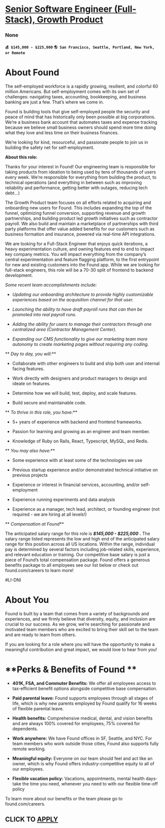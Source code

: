 # [Senior Software Engineer (Full-Stack), Growth Product ](https://www.remotewlb.com/apply/senior-software-engineer-full-stack-growth-product)  
### None  
#### `💰 $145,000 - $225,000` `🌎 San Francisco, Seattle, Portland, New York, or Remote`  

# **About Found**

The self-employed workforce is a rapidly growing, resilient, and colorful 60 million Americans. But self-employment comes with its own set of challenges: navigating taxes, accounting, bookkeeping, and business banking are just a few. That’s where we come in.

Found is building tools that give self-employed people the security and peace of mind that has historically only been possible at big corporations. We’re a business bank account that automates taxes and expense tracking because we believe small business owners should spend more time doing what they love and less time on their business finances.

We’re looking for kind, resourceful, and passionate people to join us in building the safety net for self-employment.

 **About this role:**

Thanks for your interest in Found! Our engineering team is responsible for taking products from ideation to being used by tens of thousands of users every week. We’re responsible for everything from building the product, to technical operations (and everything in between such as improving reliability and performance, getting better with outages, reducing tech debt…)

The Growth Product team focuses on all efforts related to acquiring and onboarding new users for Found. This includes expanding the top of the funnel, optimizing funnel conversion, supporting revenue and growth partnerships, and building product led growth initiatives such as contractor payroll. We also build and maintain a marketplace of partnerships with third party platforms that offer value added benefits for our customers such as business formation and insurance, powered via real-time API integrations.

We are looking for a Full-Stack Engineer that enjoys quick iterations, a heavy experimentation culture, and owning features end to end to impact key company metrics. You will impact everything from the company’s central experimentation and feature flagging platform, to the first entrypoint for new and existing customers into the Found app. While we are looking for full-stack engineers, this role will be a 70-30 split of frontend to backend development.

 _Some recent team accomplishments include:_

  *  _Updating our onboarding architecture to provide highly customizable experiences based on the acquisition channel for that user._

  *  _Launching the ability to have draft payroll runs that can then be promoted into real payroll runs._

  *  _Adding the ability for users to manage their contractors through one centralized area (Contractor Management Center)._

  *  _Expanding our CMS functionality to give our marketing team more autonomy to create marketing pages without requiring any coding._

 ** _Day to day, you will:_**

  * Collaborate with other engineers to build and ship both user and internal facing features.

  * Work directly with designers and product managers to design and ideate on features. 

  * Determine how we will build, test, deploy, and scale features.

  * Build secure and maintainable code.

 ** _To thrive in this role, you have:_**

  * 5+ years of experience with backend and frontend frameworks.

  * Passion for learning and growing as an engineer and team member.

  * Knowledge of Ruby on Rails, React, Typescript, MySQL, and Redis.

 ** _You may also have:_**

  * Some experience with at least some of the technologies we use

  * Previous startup experience and/or demonstrated technical initiative on previous projects

  * Experience or interest in financial services, accounting, and/or self-employment

  * Experience running experiments and data analysis 

  * Experience as a manager, tech lead, architect, or founding engineer (not required - we are hiring at all levels!)

 ** _Compensation at Found_**

The anticipated salary range for this role is _**$145,000 - $225,000**_ **.** The salary range listed represents the low and high end of the anticipated salary range for this position across all US locations. Within the range, individual pay is determined by several factors including job-related skills, experience, and relevant education or training. Our competitive base salary is just a piece of Found’s total compensation package. Found offers a generous benefits package to all employees see our list below or check out found.com/careers to learn more!

#LI-DNI

#  **About You**

Found is built by a team that comes from a variety of backgrounds and experiences, and we firmly believe that diversity, equity, and inclusion are crucial to our success. As we grow, we’re searching for passionate and motivated team members who are excited to bring their skill set to the team and are ready to learn from others.

If you are looking for a role where you will have the opportunity to make a meaningful contribution and great impact, we would love to hear from you!

#  **Perks & Benefits of Found **

  * **401K, FSA, and Commuter Benefits:** We offer all employees access to tax-efficient benefit options alongside competitive base compensation.

  *  **Paid parental leave:** Found supports employees through all stages of life, which is why new parents employed by Found qualify for 16 weeks of flexible parental leave.

  *  **Health benefits:** Comprehensive medical, dental, and vision benefits and are always 100% covered for employees, 75% covered for dependents.

  *  **Work anywhere:** We have Found offices in SF, Seattle, and NYC. For team members who work outside those cities, Found also supports fully remote working.

  *  **Meaningful equity:** Everyone on our team should feel and act like an owner, which is why Found offers industry-competitive equity to all of our employees.

  *  **Flexible vacation policy:** Vacations, appointments, mental health days- take the time you need, whenever you need to with our flexible time-off policy

To learn more about our benefits or the team please go to found.com/careers.

  
## CLICK TO [APPLY](https://www.remotewlb.com/apply/senior-software-engineer-full-stack-growth-product)

